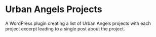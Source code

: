 # Urban Angels Projects


A WordPress plugin creating a list of Urban Angels projects with each project excerpt leading to a single post about the project.
